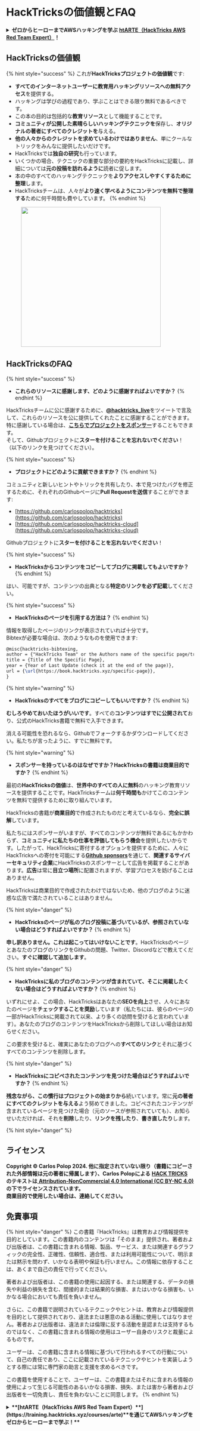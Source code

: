 # HackTricksの価値観とFAQ

<details>

<summary><strong>ゼロからヒーローまでAWSハッキングを学ぶ</strong> <a href="https://training.hacktricks.xyz/courses/arte"><strong>htARTE（HackTricks AWS Red Team Expert）</strong></a><strong>！</strong></summary>

HackTricksをサポートする他の方法:

- **HackTricksで企業を宣伝したい**または**HackTricksをPDFでダウンロードしたい**場合は、[**SUBSCRIPTION PLANS**](https://github.com/sponsors/carlospolop)をチェックしてください！
- [**公式PEASS＆HackTricksグッズ**](https://peass.creator-spring.com)を入手する
- [**The PEASS Family**](https://opensea.io/collection/the-peass-family)を発見し、独占的な[**NFTs**](https://opensea.io/collection/the-peass-family)のコレクションを見る
- **Discordグループ**に参加する💬（https://discord.gg/hRep4RUj7f）または[**telegramグループ**](https://t.me/peass)に参加するか、**Twitter**で私をフォローする🐦 [**@carlospolopm**](https://twitter.com/carlospolopm)**。**
- **HackTricks**（https://github.com/carlospolop/hacktricks）と[**HackTricks Cloud**](https://github.com/carlospolop/hacktricks-cloud)のGitHubリポジトリにPRを提出して、あなたのハッキングテクニックを共有してください。

</details>

## HackTricksの価値観

{% hint style="success" %}
これが**HackTricksプロジェクトの価値観**です:

- **すべてのインターネットユーザーに教育用ハッキングリソースへの無料アクセス**を提供する。
- ハッキングは学びの過程であり、学ぶことはできる限り無料であるべきです。
- この本の目的は包括的な**教育リソース**として機能することです。
- **コミュニティが公開した素晴らしいハッキングテクニックを**保存し、**オリジナルの著者にすべてのクレジットを**与える。
- **他の人々からのクレジットを求めているわけではありません**、単にクールなトリックをみんなに提供したいだけです。
- HackTricksでは**独自の研究**も行っています。
- いくつかの場合、テクニックの重要な部分の要約をHackTricksに記載し、詳細については**元の投稿を訪れるように**読者に促します。
- 本の中のすべてのハッキングテクニックを**よりアクセスしやすくするために整理**します。
- HackTricksチームは、人々が**より速く学べるようにコンテンツを無料で整理する**ために何千時間も費やしています。
{% endhint %}

<figure><img src="../.gitbook/assets/hack tricks gif.gif" alt="" width="375"><figcaption></figcaption></figure>

## HackTricksのFAQ

{% hint style="success" %}
- **これらのリソースに感謝します、どのように感謝すればよいですか？**
{% endhint %}

HackTricksチームに公に感謝するために、[**@hacktricks\_live**](https://twitter.com/hacktricks\_live)をツイートで言及して、これらのリソースを公に提供してくれたことに感謝することができます。\
特に感謝している場合は、[**こちらでプロジェクトをスポンサー**](https://github.com/sponsors/carlospolop)することもできます。\
そして、Githubプロジェクトに**スターを付けることを忘れないでください**！（以下のリンクを見つけてください）。

{% hint style="success" %}
- **プロジェクトにどのように貢献できますか？**
{% endhint %}

コミュニティと新しいヒントやトリックを共有したり、本で見つけたバグを修正するために、それぞれのGithubページに**Pull Requestを送信**することができます:

- [https://github.com/carlospolop/hacktricks](https://github.com/carlospolop/hacktricks)
- [https://github.com/carlospolop/hacktricks-cloud](https://github.com/carlospolop/hacktricks-cloud)

Githubプロジェクトに**スターを付けることを忘れないでください**！

{% hint style="success" %}
- **HackTricksからコンテンツをコピーしてブログに掲載してもよいですか？**
{% endhint %}

はい、可能ですが、コンテンツの出典となる**特定のリンクを必ず記載**してください。

{% hint style="success" %}
- **HackTricksのページを引用する方法は？**
{% endhint %}

情報を取得したページのリンクが表示されていれば十分です。\
Bibtexが必要な場合は、次のようなものを使用できます:
```latex
@misc{hacktricks-bibtexing,
author = {"HackTricks Team" or the Authors name of the specific page/trick},
title = {Title of the Specific Page},
year = {Year of Last Update (check it at the end of the page)},
url = {\url{https://book.hacktricks.xyz/specific-page}},
}
```
{% hint style="warning" %}
* **HackTricksのすべてをブログにコピーしてもいいですか？**
{% endhint %}

**むしろやめておいたほうがいいです**。すべての**コンテンツはすでに公開されて**おり、公式のHackTricks書籍で無料で入手できます。

消える可能性を恐れるなら、Githubでフォークするかダウンロードしてください。私たちが言ったように、すでに無料です。

{% hint style="warning" %}
* **スポンサーを持っているのはなぜですか？HackTricksの書籍は商業目的ですか？**
{% endhint %}

最初の**HackTricksの価値**は、**世界中のすべての人に無料**のハッキング教育リソースを提供することです。HackTricksチームは**何千時間も**かけてこのコンテンツを無料で提供するために取り組んでいます。

HackTricksの書籍が**商業目的**で作成されたものだと考えているなら、**完全に誤解**しています。

私たちにはスポンサーがいますが、すべてのコンテンツが無料であるにもかかわらず、**コミュニティに私たちの仕事を評価してもらう機会**を提供したいからです。したがって、HackTricksに寄付するオプションを提供するために、人々にHackTricksへの寄付を可能にする[**Github sponsors**](https://github.com/sponsors/carlospolop)を通じて、**関連するサイバーセキュリティ企業**にHackTricksのスポンサーとして広告を掲載することがあります。**広告**は常に**目立つ場所**に配置されますが、学習プロセスを妨げることはありません。

HackTricksは商業目的で作成されたわけではないため、他のブログのように迷惑な広告で満たされていることはありません。

{% hint style="danger" %}
* **HackTricksのページが私のブログ投稿に基づいているが、参照されていない場合はどうすればよいですか？**
{% endhint %}

**申し訳ありません。これは起こってはいけないことです**。HackTricksのページとあなたのブログのリンクをGithubの問題、Twitter、Discordなどで教えてください。**すぐに確認して追加します**。

{% hint style="danger" %}
* **HackTricksに私のブログのコンテンツが含まれていて、そこに掲載したくない場合はどうすればよいですか？**
{% endhint %}

いずれにせよ、この場合、HackTricksはあなたの**SEOを向上**させ、人々にあなたのページを**チェックすることを奨励**しています（私たちには、彼らのページの一部がHackTricksに掲載されて以来、より多くの訪問を受けると言われています）。あなたのブログのコンテンツをHackTricksから削除してほしい場合はお知らせください。

この要求を受けると、確実にあなたのブログへの**すべてのリンク**とそれに基づくすべてのコンテンツを削除します。

{% hint style="danger" %}
* **HackTricksにコピペされたコンテンツを見つけた場合はどうすればよいですか？**
{% endhint %}

**残念ながら、この慣行はプロジェクトの始まりから**続いています。常に**元の著者にすべてのクレジットを与える**よう努めてきました。コピペされたコンテンツが含まれているページを見つけた場合（元のソースが参照されていても）、お知らせいただければ、それを**削除**したり、**リンクを残したり**、**書き直したり**します。

{% hint style="danger" %}

## ライセンス

**Copyright © Carlos Polop 2024. 他に指定されていない限り（書籍にコピーされた外部情報は元の著者に帰属します）、Carlos Polopによる** [**HACK TRICKS**](https://github.com/carlospolop/hacktricks) **のテキストは**[ **Attribution-NonCommercial 4.0 International (CC BY-NC 4.0)**](https://creativecommons.org/licenses/by-nc/4.0/) **の下でライセンスされています。**\
**商業目的で使用したい場合は、連絡してください。**

## **免責事項**

{% hint style="danger" %}
この書籍『HackTricks』は教育および情報提供を目的としています。この書籍内のコンテンツは「そのまま」提供され、著者および出版者は、この書籍に含まれる情報、製品、サービス、または関連するグラフィックの完全性、正確性、信頼性、適合性、または利用可能性について、明示または黙示を問わず、いかなる表明や保証も行いません。この情報に依存することは、あくまで自己の責任で行ってください。

著者および出版者は、この書籍の使用に起因する、または関連する、データの損失や利益の損失を含む、間接的または結果的な損害、またはいかなる損害も、いかなる場合においても責任を負いません。

さらに、この書籍で説明されているテクニックやヒントは、教育および情報提供を目的として提供されており、違法または悪意のある活動に使用してはなりません。著者および出版者は、違法または倫理に反する活動を是認または支持するものではなく、この書籍に含まれる情報の使用はユーザー自身のリスクと裁量によるものです。

ユーザーは、この書籍に含まれる情報に基づいて行われるすべての行動について、自己の責任であり、ここに記載されているテクニックやヒントを実装しようとする際には常に専門家の助言と支援を求めるべきです。

この書籍を使用することで、ユーザーは、この書籍またはそれに含まれる情報の使用によって生じる可能性のあるいかなる損害、損失、または害から著者および出版者を一切免責し、責任を負わないことに同意します。
{% endhint %}

<details>

<summary><strong>**[htARTE（HackTricks AWS Red Team Expert）**](https://training.hacktricks.xyz/courses/arte)**を通じてAWSハッキングをゼロからヒーローまで学ぶ！**</summary>

HackTricksをサポートする他の方法：

* **HackTricksで企業を宣伝したい**または**HackTricksをPDFでダウンロードしたい**場合は、[**SUBSCRIPTION PLANS**](https://github.com/sponsors/carlospolop)をチェックしてください！
* [**公式PEASS＆HackTricksのスウェグ**](https://peass.creator-spring.com)を手に入れる
* [**The PEASS Family**](https://opensea.io/collection/the-peass-family)を発見し、独占的な[NFTs](https://opensea.io/collection/the-peass-family)のコレクションを見つける
* 💬 [**Discordグループ**](https://discord.gg/hRep4RUj7f)に参加するか、[**telegramグループ**](https://t.me/peass)に参加するか、**Twitter** 🐦 [**@carlospolopm**](https://twitter.com/carlospolopm)**をフォローする。**
* **ハッキングトリックを共有するには、** [**HackTricks**](https://github.com/carlospolop/hacktricks) **と** [**HackTricks Cloud**](https://github.com/carlospolop/hacktricks-cloud) **のGitHubリポジトリにPRを提出してください。**

</details>
